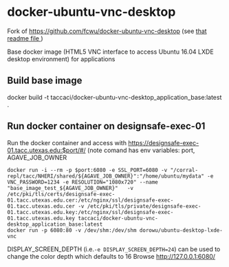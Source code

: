 docker-ubuntu-vnc-desktop
=========================

Fork of https://github.com/fcwu/docker-ubuntu-vnc-desktop
(see [that readme file ](README.md))

Base docker image (HTML5 VNC interface to access Ubuntu 16.04 LXDE desktop environment) for applications

Build base image
-------------------------

docker build -t taccaci/docker-ubuntu-vnc-desktop_application_base:latest .

Run docker container on designsafe-exec-01
--------------------------------

Run the docker container and access with https://designsafe-exec-01.tacc.utexas.edu:$port/#/ 
(note comand has env variables: port, AGAVE_JOB_OWNER

```
docker run -i --rm -p $port:6080 -e SSL_PORT=6080 -v "/corral-repl/tacc/NHERI/shared/${AGAVE_JOB_OWNER}":"/home/ubuntu/mydata" -e VNC_PASSWORD=1234 -e RESOLUTION="1080x720" --name "base_image_test_${AGAVE_JOB_OWNER}"   -v /etc/pki/tls/certs/designsafe-exec-01.tacc.utexas.edu.cer:/etc/nginx/ssl/designsafe-exec-01.tacc.utexas.edu.cer -v /etc/pki/tls/private/designsafe-exec-01.tacc.utexas.edu.key:/etc/nginx/ssl/designsafe-exec-01.tacc.utexas.edu.key taccaci/docker-ubuntu-vnc-desktop_application_base:latest
docker run -p 6080:80 -v /dev/shm:/dev/shm dorowu/ubuntu-desktop-lxde-vnc
```

DISPLAY_SCREEN_DEPTH (i.e.`-e DISPLAY_SCREEN_DEPTH=24`) can be used to change the color depth which defaults to 16
Browse http://127.0.0.1:6080/
